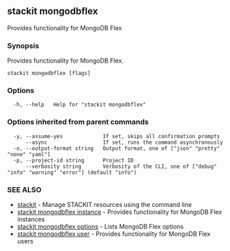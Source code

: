 ## stackit mongodbflex

Provides functionality for MongoDB Flex

### Synopsis

Provides functionality for MongoDB Flex.

```
stackit mongodbflex [flags]
```

### Options

```
  -h, --help   Help for "stackit mongodbflex"
```

### Options inherited from parent commands

```
  -y, --assume-yes             If set, skips all confirmation prompts
      --async                  If set, runs the command asynchronously
  -o, --output-format string   Output format, one of ["json" "pretty" "none" "yaml"]
  -p, --project-id string      Project ID
      --verbosity string       Verbosity of the CLI, one of ["debug" "info" "warning" "error"] (default "info")
```

### SEE ALSO

* [stackit](./stackit.md)	 - Manage STACKIT resources using the command line
* [stackit mongodbflex instance](./stackit_mongodbflex_instance.md)	 - Provides functionality for MongoDB Flex instances
* [stackit mongodbflex options](./stackit_mongodbflex_options.md)	 - Lists MongoDB Flex options
* [stackit mongodbflex user](./stackit_mongodbflex_user.md)	 - Provides functionality for MongoDB Flex users

